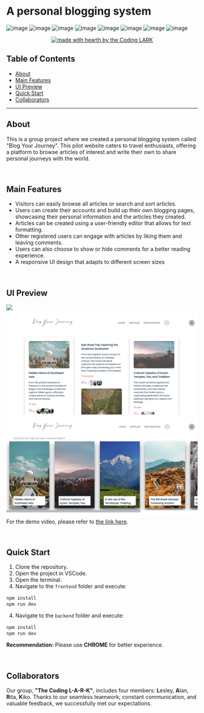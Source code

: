 # A personal blogging system 

![image](https://img.shields.io/badge/Svelte-4A4A55?style=for-the-badge&logo=svelte&logoColor=FF3E00) 
![image](https://img.shields.io/badge/Vite-B73BFE?style=for-the-badge&logo=vite&logoColor=FFD62E) 
![image](https://img.shields.io/badge/HTML5-E34F26?style=for-the-badge&logo=html5&logoColor=white) 
![image](https://img.shields.io/badge/CSS3-1572B6?style=for-the-badge&logo=css3&logoColor=white) 
![image](https://img.shields.io/badge/JavaScript-323330?style=for-the-badge&logo=javascript&logoColor=F7DF1E) 
![image](https://img.shields.io/badge/Sqlite-003B57?style=for-the-badge&logo=sqlite&logoColor=white) 
![image](https://img.shields.io/badge/Node%20js-339933?style=for-the-badge&logo=nodedotjs&logoColor=white) 
![image](https://img.shields.io/badge/Express%20js-000000?style=for-the-badge&logo=express&logoColor=white) 

<div align="center">
  
[![made with hearth by the Coding LARK](https://img.shields.io/badge/made%20with%20%E2%99%A5%20by%20the%20Coding%20LARK-00979D.svg?style=for-the-badge&logo)](https://github.com/dec0dOS)
</div>

## Table of Contents 

- [About](#about)
- [Main Features](#main-features)
- [UI Preview](#ui-preview)
- [Quick Start](#quick-start)
- [Collaborators](#collaborators)

 
---
## About

This is a group project where we created a personal blogging system called "Blog Your Journey". This pilot website caters to travel enthusiasts, offering a platform to browse articles of interest and write their own to share personal journeys with the world.

<br />

## Main Features

- Visitors can easily browse all articles or search and sort articles.
- Users can create their accounts and build up their own blogging pages, showcasing their personal information and the articles they created. 
- Articles can be created using a user-friendly editor that allows for text formatting.  
- Other registered users can engage with articles by liking them and leaving comments. 
- Users can also choose to show or hide comments for a better reading experience.
- A responsive UI design that adapts to different screen sizes 

<br />

## UI Preview

![](./frontend/static/homepage.gif)
![](./frontend/static/all-articles.png)
![](./frontend/static/onedestination.png)
For the demo video, please refer to [the link here](https://drive.google.com/file/d/1YB70KMBh1vlhGcaGgWhrpDxcYgTXJ2bd/view?usp=drive_link).

<br />

## Quick Start

1. Clone the repository.
2. Open the project in VSCode.
3. Open the terminal.
4. Navigate to the `frontend` folder and execute:
```
npm install
npm run dev
```
4. Navigate to the `backend` folder and execute:
```
npm install
npm run dev
```
**Recommendation:** Please use **CHROME** for better experience.

<br />

## Collaborators

Our group, **"The Coding L-A-R-K"**, includes four members: **L**esley, **A**lan, **R**ita, **K**iko. Thanks to our seamless teamwork, constant communication, and valuable feedback, we successfully met our expectations. 


